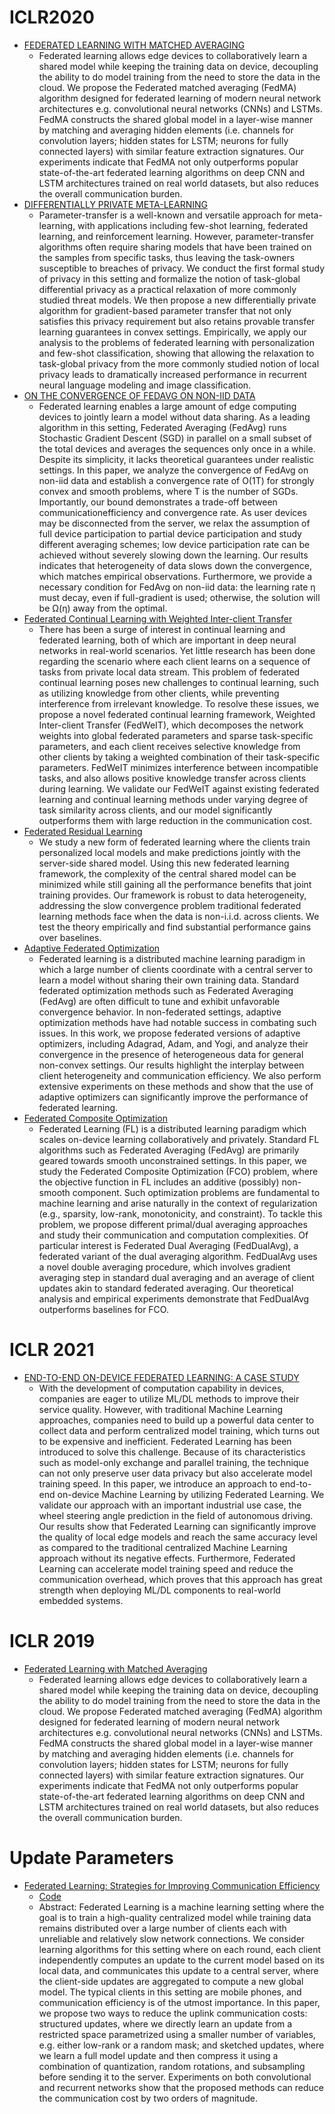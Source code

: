 # ICLR2020
- [FEDERATED LEARNING WITH MATCHED AVERAGING](https://openreview.net/pdf?id=BkluqlSFDS)
  - Federated learning allows edge devices to collaboratively learn a shared model
while keeping the training data on device, decoupling the ability to do model
training from the need to store the data in the cloud. We propose the Federated
matched averaging (FedMA) algorithm designed for federated learning of modern neural network architectures e.g. convolutional neural networks (CNNs) and
LSTMs. FedMA constructs the shared global model in a layer-wise manner by
matching and averaging hidden elements (i.e. channels for convolution layers;
hidden states for LSTM; neurons for fully connected layers) with similar feature
extraction signatures. Our experiments indicate that FedMA not only outperforms
popular state-of-the-art federated learning algorithms on deep CNN and LSTM
architectures trained on real world datasets, but also reduces the overall communication burden.
- [DIFFERENTIALLY PRIVATE META-LEARNING](https://openreview.net/pdf?id=rJgqMRVYvr)
  - Parameter-transfer is a well-known and versatile approach for meta-learning, with
applications including few-shot learning, federated learning, and reinforcement
learning. However, parameter-transfer algorithms often require sharing models that
have been trained on the samples from specific tasks, thus leaving the task-owners
susceptible to breaches of privacy. We conduct the first formal study of privacy
in this setting and formalize the notion of task-global differential privacy as a
practical relaxation of more commonly studied threat models. We then propose a
new differentially private algorithm for gradient-based parameter transfer that not
only satisfies this privacy requirement but also retains provable transfer learning
guarantees in convex settings. Empirically, we apply our analysis to the problems
of federated learning with personalization and few-shot classification, showing that
allowing the relaxation to task-global privacy from the more commonly studied
notion of local privacy leads to dramatically increased performance in recurrent
neural language modeling and image classification.  
- [ON THE CONVERGENCE OF FEDAVG ON NON-IID DATA](https://openreview.net/pdf?id=HJxNAnVtDS)
  - Federated learning enables a large amount of edge computing devices to jointly
learn a model without data sharing. As a leading algorithm in this setting, Federated
Averaging (FedAvg) runs Stochastic Gradient Descent (SGD) in parallel on a small
subset of the total devices and averages the sequences only once in a while. Despite
its simplicity, it lacks theoretical guarantees under realistic settings. In this paper,
we analyze the convergence of FedAvg on non-iid data and establish a convergence
rate of O(1T) for strongly convex and smooth problems, where T is the number of
SGDs. Importantly, our bound demonstrates a trade-off between communicationefficiency and convergence rate. As user devices may be disconnected from
the server, we relax the assumption of full device participation to partial device
participation and study different averaging schemes; low device participation rate
can be achieved without severely slowing down the learning. Our results indicates
that heterogeneity of data slows down the convergence, which matches empirical
observations. Furthermore, we provide a necessary condition for FedAvg on
non-iid data: the learning rate η must decay, even if full-gradient is used; otherwise,
the solution will be Ω(η) away from the optimal. 
- [Federated Continual Learning with Weighted Inter-client Transfer](https://openreview.net/pdf?id=xWr8qQCJU3m)
  - There has been a surge of interest in continual learning and federated learning, both of which are important in deep neural networks in real-world scenarios. Yet little research has been done regarding the scenario where each client learns on a sequence of tasks from private local data stream. This problem of federated continual learning poses new challenges to continual learning, such as utilizing knowledge from other clients, while preventing interference from irrelevant knowledge. To resolve these issues, we propose a novel federated continual learning framework, Weighted Inter-client Transfer (FedWeIT), which decomposes the network weights into global federated parameters and sparse task-specific parameters, and each client receives selective knowledge from other clients by taking a weighted combination of their task-specific parameters. FedWeIT minimizes interference between incompatible tasks, and also allows positive knowledge transfer across clients during learning. We validate our FedWeIT against existing federated learning and continual learning methods under varying degree of task similarity across clients, and our model significantly outperforms them with large reduction in the communication cost.
- [Federated Residual Learning](https://arxiv.org/pdf/2003.12880.pdf)
  -  We study a new form of federated learning where
the clients train personalized local models and
make predictions jointly with the server-side
shared model. Using this new federated learning
framework, the complexity of the central shared
model can be minimized while still gaining all the
performance benefits that joint training provides.
Our framework is robust to data heterogeneity,
addressing the slow convergence problem traditional federated learning methods face when the
data is non-i.i.d. across clients. We test the theory empirically and find substantial performance
gains over baselines.
- [Adaptive Federated Optimization ](https://openreview.net/pdf?id=LkFG3lB13U5)
  - Federated learning is a distributed machine learning paradigm in which a large number of clients coordinate with a central server to learn a model without sharing their own training data. Standard federated optimization methods such as Federated Averaging (FedAvg) are often difficult to tune and exhibit unfavorable convergence behavior. In non-federated settings, adaptive optimization methods have had notable success in combating such issues. In this work, we propose federated versions of adaptive optimizers, including Adagrad, Adam, and  Yogi, and analyze their convergence in the presence of heterogeneous data for general non-convex settings. Our results highlight the interplay between client heterogeneity and communication efficiency. We also perform extensive experiments on these methods and show that the use of adaptive optimizers can significantly improve the performance of federated learning. 
- [Federated Composite Optimization](https://arxiv.org/pdf/2011.08474.pdf)
  -  Federated Learning (FL) is a distributed learning paradigm which scales on-device learning collaboratively and privately. Standard FL algorithms such as Federated Averaging (FedAvg) are primarily geared towards smooth unconstrained settings. In this paper, we study the Federated Composite Optimization (FCO) problem, where the objective function in FL includes an additive (possibly) non-smooth component. Such optimization problems are fundamental to machine learning and arise naturally in the context of regularization (e.g., sparsity, low-rank, monotonicity, and constraint). To tackle this problem, we propose different primal/dual averaging approaches and study their communication and computation complexities. Of particular interest is Federated Dual Averaging (FedDualAvg), a federated variant of the dual averaging algorithm. FedDualAvg uses a novel double averaging procedure, which involves gradient averaging step in standard dual averaging and an average of client updates akin to standard federated averaging. Our theoretical analysis and empirical experiments demonstrate that FedDualAvg outperforms baselines for FCO.
# ICLR 2021
- [END-TO-END ON-DEVICE FEDERATED LEARNING: A CASE STUDY](https://openreview.net/pdf?id=VyDYSMx1sFU)
  -   With the development of computation capability in devices, companies are eager
to utilize ML/DL methods to improve their service quality. However, with traditional Machine Learning approaches, companies need to build up a powerful
data center to collect data and perform centralized model training, which turns
out to be expensive and inefficient. Federated Learning has been introduced to
solve this challenge. Because of its characteristics such as model-only exchange
and parallel training, the technique can not only preserve user data privacy but
also accelerate model training speed. In this paper, we introduce an approach to
end-to-end on-device Machine Learning by utilizing Federated Learning. We validate our approach with an important industrial use case, the wheel steering angle
prediction in the field of autonomous driving. Our results show that Federated
Learning can significantly improve the quality of local edge models and reach the
same accuracy level as compared to the traditional centralized Machine Learning approach without its negative effects. Furthermore, Federated Learning can
accelerate model training speed and reduce the communication overhead, which
proves that this approach has great strength when deploying ML/DL components
to real-world embedded systems.
# ICLR 2019
- [Federated Learning with Matched Averaging](https://openreview.net/pdf?id=BkluqlSFDS)
  -  Federated learning allows edge devices to collaboratively learn a shared model while keeping the training data on device, decoupling the ability to do model training from the need to store the data in the cloud. We propose Federated matched averaging (FedMA) algorithm designed for federated learning of modern neural network architectures e.g. convolutional neural networks (CNNs) and LSTMs. FedMA constructs the shared global model in a layer-wise manner by matching and averaging hidden elements (i.e. channels for convolution layers; hidden states for LSTM; neurons for fully connected layers) with similar feature extraction signatures. Our experiments indicate that FedMA not only outperforms popular state-of-the-art federated learning algorithms on deep CNN and LSTM architectures trained on real world datasets, but also reduces the overall communication burden.

# Update Parameters
- [Federated Learning: Strategies for Improving Communication Efficiency](https://arxiv.org/pdf/1610.05492)
  - [Code](https://researchcode.com/code/2158755848/federated-learning-strategies-for-improving-communication-efficiency/)
  - Abstract: Federated Learning is a machine learning setting where the goal is to train a high-quality centralized model while training data remains distributed over a large number of clients each with unreliable and relatively slow network connections. We consider learning algorithms for this setting where on each round, each client independently computes an update to the current model based on its local data, and communicates this update to a central server, where the client-side updates are aggregated to compute a new global model. The typical clients in this setting are mobile phones, and communication efficiency is of the utmost importance.
In this paper, we propose two ways to reduce the uplink communication costs: structured updates, where we directly learn an update from a restricted space parametrized using a smaller number of variables, e.g. either low-rank or a random mask; and sketched updates, where we learn a full model update and then compress it using a combination of quantization, random rotations, and subsampling before sending it to the server. Experiments on both convolutional and recurrent networks show that the proposed methods can reduce the communication cost by two orders of magnitude.
